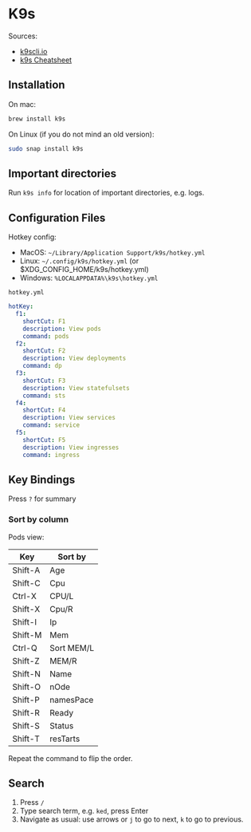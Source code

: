 # K9s

Sources:

* [k9scli.io](https://k9scli.io/)
* [k9s Cheatsheet](https://www.hackingnote.com/en/cheatsheets/k9s/)

## Installation

On mac:
```sh
brew install k9s
```
On Linux (if you do not mind an old version):
```sh
sudo snap install k9s
```

## Important directories

Run `k9s info` for location of important directories, e.g. logs.

## Configuration Files

Hotkey config:

* MacOS: `~/Library/Application Support/k9s/hotkey.yml`
* Linux: `~/.config/k9s/hotkey.yml` (or $XDG_CONFIG_HOME/k9s/hotkey.yml)
* Windows: `%LOCALAPPDATA%\k9s\hotkey.yml`

`hotkey.yml`

```yaml
hotKey:
  f1:
    shortCut: F1
    description: View pods
    command: pods
  f2:
    shortCut: F2
    description: View deployments
    command: dp
  f3:
    shortCut: F3
    description: View statefulsets
    command: sts
  f4:
    shortCut: F4
    description: View services
    command: service
  f5:
    shortCut: F5
    description: View ingresses
    command: ingress
```

## Key Bindings

Press `?` for summary

### Sort by column

Pods view:

Key|Sort by
---|-------
Shift-A|Age
Shift-C|Cpu
Ctrl-X|CPU/L
Shift-X|Cpu/R
Shift-I|Ip
Shift-M|Mem
Ctrl-Q|Sort MEM/L
Shift-Z|MEM/R
Shift-N|Name
Shift-O|nOde
Shift-P|namesPace
Shift-R|Ready
Shift-S|Status
Shift-T|resTarts

Repeat the command to flip the order.

## Search

1. Press `/`
2. Type search term, e.g. `ked`, press Enter
3. Navigate as usual: use arrows or `j` to go to next, `k` to go to previous.
